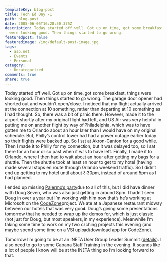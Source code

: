 ```yaml
---
templateKey: blog-post
title: Tech Ed Day -1
path: blog-post
date: 2005-06-05T16:28:50.375Z
description: Today started off well. Got up on time, got some breakfast, things
  were looking good. Then things started to go wrong.
featuredpost: false
featuredimage: /img/default-post-image.jpg
tags:
  - asp.net
  - Events
  - Personal
category:
  - Uncategorized
comments: true
share: true
---
```

<!--StartFragment-->

Today started off well. Got up on time, got some breakfast, things were looking good. Then things started to go wrong. The garage door opener had shorted out and wouldn’t open/close. I noticed that my flight actually arrived at the connection at 10 something, rather than departing at 10 something as I had thought. So, there was a bit of panic there. However, made it to the airport shortly after my original flight had left, and US Air was very helpful in putting me on another flight by way of Philadelphia, which was to have gotten me to Orlando about an hour later than I would have on my original schedule. But, Philly’s control tower had had a power outage earlier today so their flights were backed up. So I sat at Akron-Canton for a good while. Then I made it to Philly for my connection, but it was delayed too, so I sat there for an hour or so past when it was to have left. Finally, I made it to Orlando, where I then had to wait about an hour after getting my bags for a shuttle. Then the shuttle took at least an hour to get to my hotel (having made several stops en route through Orlando weekend traffic). So I didn’t end up getting to my hotel until about 8:30pm, instead of around 5pm as I had planned.

I ended up missing [Palermo’s party](http://aspadvice.com/blogs/ssmith/archive/2005/06/03/1872.aspx)due to all of this, but I did have dinner with Doug Seven, who was also just getting in around 8pm. I hadn’t seen Doug in over a year but I’m working with him now that’s he’s working at Microsoft on the [CodeZone](http://www.gotdotnet.com/team/codewise)project. We ate at a Japanese restaurant midway between our hotels that was very good. Doug’s giving some presentations tomorrow that he needed to wrap up the demos for, which is just classic (not just for Doug, but most speakers, in my experience). Meanwhile I’m taking some time to work on my two caching projects this evening (and maybe spend some time on a VSI upload/download app for CodeZone).

Tomorrow I’m going to be at an INETA User Group Leader Summit ([details](http://www.ineta.org/DesktopDefault.aspx?tabindex=0&tabid=32&NewsID=1)). I also need to go to some Cabana Staff Training in the evening. It sounds like a lot of people I know will be at the INETA thing so I’m looking forward to that.

<!--EndFragment-->